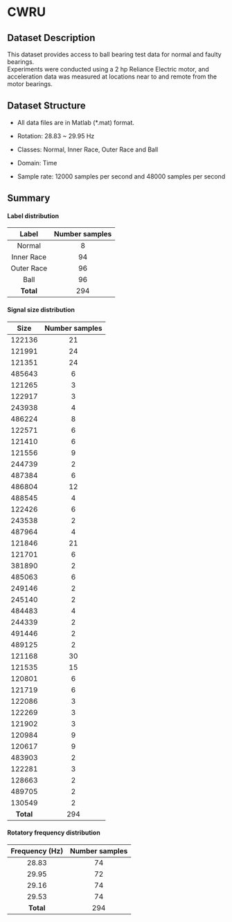 # CWRU

## Dataset Description
This dataset provides access to ball bearing test data for normal and faulty bearings.  
Experiments were conducted using a 2 hp Reliance Electric motor, and acceleration data was measured at locations near to and remote from the motor bearings.

## Dataset Structure

- All data files are in Matlab (*.mat) format.

- Rotation: 28.83 ~ 29.95 Hz

- Classes: Normal, Inner Race, Outer Race and Ball

- Domain: Time

- Sample rate: 12000 samples per second and 48000 samples per second

## Summary

#### Label distribution
|   Label    | Number samples |
|:----------:|:--------------:|
|   Normal   |       8        |
| Inner Race |       94       |
| Outer Race |       96       |
|    Ball    |       96       |
| **Total**  |      294       |

<!-- ![image](../../images/CWRU/label_dist.png) -->


#### Signal size distribution
|   Size    | Number samples |
|:---------:|:--------------:|
|  122136   |       21       |
|  121991   |       24       |
|  121351   |       24       |
|  485643   |       6        |
|  121265   |       3        |
|  122917   |       3        |
|  243938   |       4        |
|  486224   |       8        |
|  122571   |       6        |
|  121410   |       6        |
|  121556   |       9        |
|  244739   |       2        |
|  487384   |       6        |
|  486804   |       12       |
|  488545   |       4        |
|  122426   |       6        |
|  243538   |       2        |
|  487964   |       4        |
|  121846   |       21       |
|  121701   |       6        |
|  381890   |       2        |
|  485063   |       6        |
|  249146   |       2        |
|  245140   |       2        |
|  484483   |       4        |
|  244339   |       2        |
|  491446   |       2        |
|  489125   |       2        |
|  121168   |       30       |
|  121535   |       15       |
|  120801   |       6        |
|  121719   |       6        |
|  122086   |       3        |
|  122269   |       3        |
|  121902   |       3        |
|  120984   |       9        |
|  120617   |       9        |
|  483903   |       2        |
|  122281   |       3        |
|  128663   |       2        |
|  489705   |       2        |
|  130549   |       2        |
| **Total** |      294       |

<!-- ![image](../../images/CWRU/signal_size_dist.png) -->


#### Rotatory frequency distribution
| Frequency (Hz) | Number samples |
|:--------------:|:--------------:|
|     28.83      |       74       |
|     29.95      |       72       |
|     29.16      |       74       |
|     29.53      |       74       |
|   **Total**    |      294       |

<!-- ![image](../../images/CWRU/frequency_dist.png) -->
